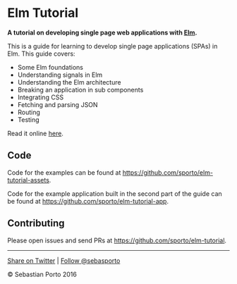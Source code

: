 # Elm Tutorial

__A tutorial on developing single page web applications with [Elm](http://elm-lang.org/).__

This is a guide for learning to develop single page applications (SPAs) in Elm. This guide covers:

- Some Elm foundations
- Understanding signals in Elm
- Understanding the Elm architecture
- Breaking an application in sub components
- Integrating CSS
- Fetching and parsing JSON
- Routing
- Testing

Read it online [here](http://www.elm-tutorial.org/).

## Code

Code for the examples can be found at
<https://github.com/sporto/elm-tutorial-assets>.

Code for the example application built in the second part of the guide can be
found at <https://github.com/sporto/elm-tutorial-app>.

## Contributing

Please open issues and send PRs at <https://github.com/sporto/elm-tutorial>.

---

[Share on Twitter](https://twitter.com/intent/tweet?&text=Elm%20Tutorial&url=http%3A%2F%2Fwww.elm-tutorial.org&via=sebasporto) | [Follow @sebasporto](https://twitter.com/intent/user?screen_name=sebasporto)

© Sebastian Porto 2016